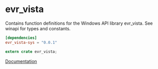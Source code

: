 # evr_vista #
Contains function definitions for the Windows API library evr_vista. See winapi for types and constants.

```toml
[dependencies]
evr_vista-sys = "0.0.1"
```

```rust
extern crate evr_vista;
```

[Documentation](https://retep998.github.io/doc/evr_vista/)
